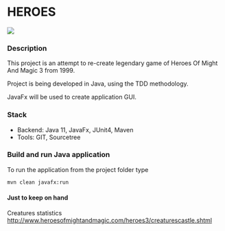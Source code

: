 # HEROES
![](https://steemitimages.com/p/2r8F9rTBenJQfQgENfxADE6EVYabczqmSF5KeWefV5WL9WDmKhrVeoVq8pmPkKqRebak9oKxgXTsSkzmUJyXCB9CTpfKtbTg7ga8Axt2xGb2e4nZUYVMu5CxLx8Kipkc5?format=match&mode=fit)
### Description
This project is an attempt to re-create legendary game of Heroes Of Might And Magic 3 from 1999.

Project is being developed in Java, using the TDD methodology.

JavaFx will be used to create application GUI.

### Stack
* Backend: Java 11, JavaFx, JUnit4, Maven 
* Tools: GIT, Sourcetree 

### Build and run Java application
To run the application from the project folder type

```sh
mvn clean javafx:run
```


#### Just to keep on hand
Creatures statistics
http://www.heroesofmightandmagic.com/heroes3/creaturescastle.shtml
